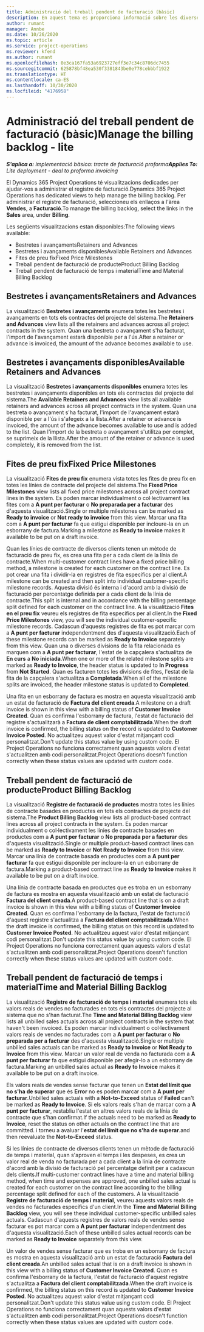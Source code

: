 ```yaml
---
title: Administració del treball pendent de facturació (bàsic)
description: En aquest tema es proporciona informació sobre les diverses visualitzacions que hi ha en administrat el registre de facturació.
author: rumant
manager: Annbe
ms.date: 10/26/2020
ms.topic: article
ms.service: project-operations
ms.reviewer: kfend
ms.author: rumant
ms.openlocfilehash: 0e3ca167fa53a6923727eff3e7c34c8706dc7455
ms.sourcegitcommit: 625878bf48ea530f3381843be0e778cebbbf1922
ms.translationtype: HT
ms.contentlocale: ca-ES
ms.lasthandoff: 10/30/2020
ms.locfileid: "4176958"
---
```

# <a name="manage-the-billing-backlog---lite"></a><span data-ttu-id="bf1bd-103">Administració del treball pendent de facturació (bàsic)</span><span class="sxs-lookup"><span data-stu-id="bf1bd-103">Manage the billing backlog - lite</span></span>

<span data-ttu-id="bf1bd-104">_**S'aplica a:** implementació bàsica: tracte de facturació proforma_</span><span class="sxs-lookup"><span data-stu-id="bf1bd-104">_**Applies To:** Lite deployment - deal to proforma invoicing_</span></span>

<span data-ttu-id="bf1bd-105">El Dynamics 365 Project Operations té visualitzacions dedicades per ajudar-vos a administrar el registre de facturació.</span><span class="sxs-lookup"><span data-stu-id="bf1bd-105">Dynamics 365 Project Operations has dedicated views to help manage the billing backlog.</span></span> <span data-ttu-id="bf1bd-106">Per administrar el registre de facturació, seleccioneu els enllaços a l'àrea **Vendes**, a **Facturació**.</span><span class="sxs-lookup"><span data-stu-id="bf1bd-106">To manage the billing backlog, select the links in the **Sales** area, under **Billing**.</span></span> 

<span data-ttu-id="bf1bd-107">Les següents visualitzacions estan disponibles:</span><span class="sxs-lookup"><span data-stu-id="bf1bd-107">The following views available:</span></span>

- <span data-ttu-id="bf1bd-108">Bestretes i avançaments</span><span class="sxs-lookup"><span data-stu-id="bf1bd-108">Retainers and Advances</span></span>
- <span data-ttu-id="bf1bd-109">Bestretes i avançaments disponibles</span><span class="sxs-lookup"><span data-stu-id="bf1bd-109">Available Retainers and Advances</span></span>
- <span data-ttu-id="bf1bd-110">Fites de preu fix</span><span class="sxs-lookup"><span data-stu-id="bf1bd-110">Fixed Price Milestones</span></span>
- <span data-ttu-id="bf1bd-111">Treball pendent de facturació de producte</span><span class="sxs-lookup"><span data-stu-id="bf1bd-111">Product Billing Backlog</span></span>
- <span data-ttu-id="bf1bd-112">Treball pendent de facturació de temps i material</span><span class="sxs-lookup"><span data-stu-id="bf1bd-112">Time and Material Billing Backlog</span></span>

## <a name="retainers-and-advances"></a><span data-ttu-id="bf1bd-113">Bestretes i avançaments</span><span class="sxs-lookup"><span data-stu-id="bf1bd-113">Retainers and Advances</span></span>

<span data-ttu-id="bf1bd-114">La visualització **Bestretes i avançaments** enumera totes les bestretes i avançaments en tots els contractes del projecte del sistema.</span><span class="sxs-lookup"><span data-stu-id="bf1bd-114">The **Retainers and Advances** view lists all the retainers and advances across all project contracts in the system.</span></span> <span data-ttu-id="bf1bd-115">Quan una bestreta o avançament s'ha facturat, l'import de l'avançament estarà disponible per a l'ús.</span><span class="sxs-lookup"><span data-stu-id="bf1bd-115">After a retainer or advance is invoiced, the amount of the advance becomes available to use.</span></span>

## <a name="available-retainers-and-advances"></a><span data-ttu-id="bf1bd-116">Bestretes i avançaments disponibles</span><span class="sxs-lookup"><span data-stu-id="bf1bd-116">Available Retainers and Advances</span></span>

<span data-ttu-id="bf1bd-117">La visualització **Bestretes i avançaments disponibles** enumera totes les bestretes i avançaments disponibles en tots els contractes del projecte del sistema.</span><span class="sxs-lookup"><span data-stu-id="bf1bd-117">The **Available Retainers and Advances** view lists all available retainers and advances across all project contracts in the system.</span></span> <span data-ttu-id="bf1bd-118">Quan una bestreta o avançament s'ha facturat, l'import de l'avançament estarà disponible per a l'ús i s'afegeix a la llista.</span><span class="sxs-lookup"><span data-stu-id="bf1bd-118">After a retainer or advance is invoiced, the amount of the advance becomes available to use and is added to the list.</span></span> <span data-ttu-id="bf1bd-119">Quan l'import de la bestreta o avançament s'utilitza per complet, se suprimeix de la llista.</span><span class="sxs-lookup"><span data-stu-id="bf1bd-119">After the amount of the retainer or advance is used completely, it is removed from the list.</span></span>

## <a name="fixed-price-milestones"></a><span data-ttu-id="bf1bd-120">Fites de preu fix</span><span class="sxs-lookup"><span data-stu-id="bf1bd-120">Fixed Price Milestones</span></span>

<span data-ttu-id="bf1bd-121">La visualització **Fites de preu fix** enumera vista totes les fites de preu fix en totes les línies de contracte del projecte del sistema.</span><span class="sxs-lookup"><span data-stu-id="bf1bd-121">The **Fixed Price Milestones** view lists all fixed price milestones across all project contract lines in the system.</span></span> <span data-ttu-id="bf1bd-122">Es poden marcar individualment o col·lectivament les fites com a **A punt per facturar** o **No preparada per a facturar** des d'aquesta visualització.</span><span class="sxs-lookup"><span data-stu-id="bf1bd-122">Single or multiple milestones can be marked as **Ready to invoice** or **Not ready to invoice** from this view.</span></span> <span data-ttu-id="bf1bd-123">Marcar una fita com a **A punt per facturar** fa que estigui disponible per incloure-la en un esborrany de factura.</span><span class="sxs-lookup"><span data-stu-id="bf1bd-123">Marking a milestone as **Ready to invoice** makes it available to be put on a draft invoice.</span></span>

<span data-ttu-id="bf1bd-124">Quan les línies de contracte de diversos clients tenen un mètode de facturació de preu fix, es crea una fita per a cada client de la línia de contracte.</span><span class="sxs-lookup"><span data-stu-id="bf1bd-124">When multi-customer contract lines have a fixed price billing method, a milestone is created for each customer on the contract line.</span></span> <span data-ttu-id="bf1bd-125">Es pot crear una fita i dividir-la en registres de fita específics per al client.</span><span class="sxs-lookup"><span data-stu-id="bf1bd-125">A milestone can be created and then split into individual customer-specific milestone records.</span></span> <span data-ttu-id="bf1bd-126">Aquesta divisió és interna i d'acord amb la divisió de facturació per percentatge definida per a cada client de la línia de contracte.</span><span class="sxs-lookup"><span data-stu-id="bf1bd-126">This split is internal and in accordance with the billing percentage split defined for each customer on the contract line.</span></span> <span data-ttu-id="bf1bd-127">A la visualització **Fites en el preu fix** veureu els registres de fita específics per al client.</span><span class="sxs-lookup"><span data-stu-id="bf1bd-127">In the **Fixed Price Milestones** view, you will see the individual customer-specific milestone records.</span></span> <span data-ttu-id="bf1bd-128">Cadascun d'aquests registres de fita es pot marcar com a **A punt per facturar** independentment des d'aquesta visualització.</span><span class="sxs-lookup"><span data-stu-id="bf1bd-128">Each of these milestone records can be marked as **Ready to Invoice** separately from this view.</span></span> <span data-ttu-id="bf1bd-129">Quan una o diverses divisions de la fita relacionada es marquen com a **A punt per facturar**, l'estat de la capçalera s'actualitza de **En curs** a **No iniciada**.</span><span class="sxs-lookup"><span data-stu-id="bf1bd-129">When one or more of the related milestone splits are marked as **Ready to Invoice**, the header status is updated to **In Progress** from **Not Started**.</span></span> <span data-ttu-id="bf1bd-130">Quan es facturen totes les divisions de fites, l'estat de la fita de la capçalera s'actualitza a **Completada**.</span><span class="sxs-lookup"><span data-stu-id="bf1bd-130">When all of the milestone splits are invoiced, the header milestone status is updated to **Completed**.</span></span>

<span data-ttu-id="bf1bd-131">Una fita en un esborrany de factura es mostra en aquesta visualització amb un estat de facturació de **Factura del client creada**.</span><span class="sxs-lookup"><span data-stu-id="bf1bd-131">A milestone on a draft invoice is shown in this view with a billing status of **Customer Invoice Created**.</span></span> <span data-ttu-id="bf1bd-132">Quan es confirma l'esborrany de factura, l'estat de facturació del registre s'actualitzarà a **Factura de client comptabilitzada**.</span><span class="sxs-lookup"><span data-stu-id="bf1bd-132">When the draft invoice is confirmed, the billing status on the record is updated to **Customer Invoice Posted**.</span></span> <span data-ttu-id="bf1bd-133">No actualitzeu aquest valor d'estat mitjançant codi personalitzat.</span><span class="sxs-lookup"><span data-stu-id="bf1bd-133">Don't update this status value by using custom code.</span></span> <span data-ttu-id="bf1bd-134">El Project Operations no funciona correctament quan aquests valors d'estat s'actualitzen amb codi personalitzat.</span><span class="sxs-lookup"><span data-stu-id="bf1bd-134">Project Operations doesn't function correctly when these status values are updated with custom code.</span></span>

## <a name="product-billing-backlog"></a><span data-ttu-id="bf1bd-135">Treball pendent de facturació de producte</span><span class="sxs-lookup"><span data-stu-id="bf1bd-135">Product Billing Backlog</span></span>

<span data-ttu-id="bf1bd-136">La visualització **Registre de facturació de productes** mostra totes les línies de contracte basades en productes en tots els contractes de projecte del sistema.</span><span class="sxs-lookup"><span data-stu-id="bf1bd-136">The **Product Billing Backlog** view lists all product-based contract lines across all project contracts in the system.</span></span> <span data-ttu-id="bf1bd-137">Es poden marcar individualment o col·lectivament les línies de contracte basades en productes com a **A punt per facturar** o **No preparada per a facturar** des d'aquesta visualització.</span><span class="sxs-lookup"><span data-stu-id="bf1bd-137">Single or multiple product-based contract lines can be marked as **Ready to Invoice** or **Not Ready to Invoice** from this view.</span></span> <span data-ttu-id="bf1bd-138">Marcar una línia de contracte basada en productes com a **A punt per facturar** fa que estigui disponible per incloure-la en un esborrany de factura.</span><span class="sxs-lookup"><span data-stu-id="bf1bd-138">Marking a product-based contract line as **Ready to Invoice** makes it available to be put on a draft invoice.</span></span>

<span data-ttu-id="bf1bd-139">Una línia de contracte basada en productes que es troba en un esborrany de factura es mostra en aquesta visualització amb un estat de facturació **Factura del client creada**.</span><span class="sxs-lookup"><span data-stu-id="bf1bd-139">A product-based contract line that is on a draft invoice is shown in this view with a billing status of **Customer Invoice Created**.</span></span> <span data-ttu-id="bf1bd-140">Quan es confirma l'esborrany de la factura, l'estat de facturació d'aquest registre s'actualitza a **Factura del client comptabilitzada**.</span><span class="sxs-lookup"><span data-stu-id="bf1bd-140">When the draft invoice is confirmed, the billing status on this record is updated to **Customer Invoice Posted**.</span></span> <span data-ttu-id="bf1bd-141">No actualitzeu aquest valor d'estat mitjançant codi personalitzat.</span><span class="sxs-lookup"><span data-stu-id="bf1bd-141">Don't update this status value by using custom code.</span></span> <span data-ttu-id="bf1bd-142">El Project Operations no funciona correctament quan aquests valors d'estat s'actualitzen amb codi personalitzat.</span><span class="sxs-lookup"><span data-stu-id="bf1bd-142">Project Operations doesn't function correctly when these status values are updated with custom code.</span></span>

## <a name="time-and-material-billing-backlog"></a><span data-ttu-id="bf1bd-143">Treball pendent de facturació de temps i material</span><span class="sxs-lookup"><span data-stu-id="bf1bd-143">Time and Material Billing Backlog</span></span>

<span data-ttu-id="bf1bd-144">La visualització **Registre de facturació de temps i material** enumera tots els valors reals de vendes no facturades en tots els contractes del projecte al sistema que no s'han facturat.</span><span class="sxs-lookup"><span data-stu-id="bf1bd-144">The **Time and Material Billing Backlog** view lists all unbilled sales actuals across all project contracts in the system that haven't been invoiced.</span></span> <span data-ttu-id="bf1bd-145">Es poden marcar individualment o col·lectivament valors reals de vendes no facturades com a **A punt per facturar** o **No preparada per a facturar** des d'aquesta visualització.</span><span class="sxs-lookup"><span data-stu-id="bf1bd-145">Single or multiple unbilled sales actuals can be marked as **Ready to Invoice** or **Not Ready to Invoice** from this view.</span></span> <span data-ttu-id="bf1bd-146">Marcar un valor real de venda no facturada com a **A punt per facturar** fa que estigui disponible per afegir-lo a un esborrany de factura.</span><span class="sxs-lookup"><span data-stu-id="bf1bd-146">Marking an unbilled sales actual as **Ready to Invoice** makes it available to be put on a draft invoice.</span></span>

<span data-ttu-id="bf1bd-147">Els valors reals de vendes sense facturar que tenen un **Estat del límit que no s'ha de superar** que és **Error** no es poden marcar com a **A punt per facturar**.</span><span class="sxs-lookup"><span data-stu-id="bf1bd-147">Unbilled sales actuals with a **Not-to-Exceed** status of **Failed** can't be marked as **Ready to Invoice**.</span></span> <span data-ttu-id="bf1bd-148">Si els valors reals s'han de marcar com a **A punt per facturar**, restabliu l'estat en altres valors reals de la línia de contracte que s'han confirmat.</span><span class="sxs-lookup"><span data-stu-id="bf1bd-148">If the actuals need to be marked as **Ready to Invoice**, reset the status on other actuals on the contract line that are committed.</span></span> <span data-ttu-id="bf1bd-149">i torneu a avaluar l'**estat del límit que no s'ha de superar**.</span><span class="sxs-lookup"><span data-stu-id="bf1bd-149">and then reevaluate the **Not-to-Exceed** status.</span></span>

<span data-ttu-id="bf1bd-150">Si les línies de contracte de diversos clients tenen un mètode de facturació de temps i material, quan s'aproven el temps i les despeses, es crea un valor real de venda no facturada per a cada client a la línia de contracte d'acord amb la divisió de facturació pel percentatge definit per a cadascun dels clients.</span><span class="sxs-lookup"><span data-stu-id="bf1bd-150">If multi-customer contract lines have a time and material billing method, when time and expenses are approved, one unbilled sales actual is created for each customer on the contract line according to the billing percentage split defined for each of the customers.</span></span> <span data-ttu-id="bf1bd-151">A la visualització **Registre de facturació de temps i material**, veureu aquests valors reals de vendes no facturades específics d'un client.</span><span class="sxs-lookup"><span data-stu-id="bf1bd-151">In the **Time and Material Billing Backlog** view, you will see these individual customer-specific unbilled sales actuals.</span></span> <span data-ttu-id="bf1bd-152">Cadascun d'aquests registres de valors reals de vendes sense facturar es pot marcar com a **A punt per facturar** independentment des d'aquesta visualització.</span><span class="sxs-lookup"><span data-stu-id="bf1bd-152">Each of these unbilled sales actual records can be marked as **Ready to Invoice** separately from this view.</span></span>

<span data-ttu-id="bf1bd-153">Un valor de vendes sense facturar que es troba en un esborrany de factura es mostra en aquesta visualització amb un estat de facturació **Factura del client creada**.</span><span class="sxs-lookup"><span data-stu-id="bf1bd-153">An unbilled sales actual that is on a draft invoice is shown in this view with a billing status of **Customer Invoice Created**.</span></span> <span data-ttu-id="bf1bd-154">Quan es confirma l'esborrany de la factura, l'estat de facturació d'aquest registre s'actualitza a **Factura del client comptabilitzada**.</span><span class="sxs-lookup"><span data-stu-id="bf1bd-154">When the draft invoice is confirmed, the billing status on this record is updated to **Customer Invoice Posted**.</span></span> <span data-ttu-id="bf1bd-155">No actualitzeu aquest valor d'estat mitjançant codi personalitzat.</span><span class="sxs-lookup"><span data-stu-id="bf1bd-155">Don't update this status value using custom code.</span></span> <span data-ttu-id="bf1bd-156">El Project Operations no funciona correctament quan aquests valors d'estat s'actualitzen amb codi personalitzat.</span><span class="sxs-lookup"><span data-stu-id="bf1bd-156">Project Operations doesn't function correctly when these status values are updated with custom code.</span></span>
